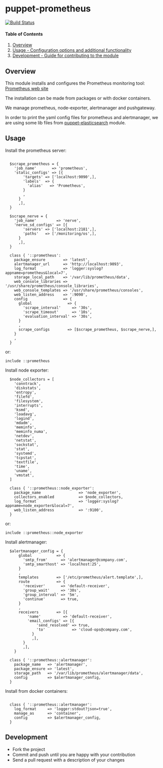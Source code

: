 # puppet-prometheus
[![Build Status](https://travis-ci.org/cristifalcas/puppet-prometheus.png?branch=master)](https://travis-ci.org/cristifalcas/puppet-prometheus)

#### Table of Contents

1. [Overview](#overview)
2. [Usage - Configuration options and additional functionality](#usage)
3. [Development - Guide for contributing to the module](#development)


## Overview

This module installs and configures the Prometheus monitoring tool: [Prometheus web site](https://prometheus.io/docs/introduction/overview/)

The installation can be made from packages or with docker containers.

We manage prometheus, node-exporter, alertmanager and pushgateway.

In order to print the yaml config files for prometheus and alertmanager, we are using
some lib files from [puppet-elasticsearch](https://github.com/elastic/puppet-elasticsearch) module.


## Usage

Install the prometheus server:

```puppet

  $scrape_prometheus = {
    'job_name'       => 'prometheus',
    'static_configs' => [{
        'targets' => ['localhost:9090',],
        'labels'  => {
          'alias'   => 'Prometheus',
        }
        ,
      }
      ,],
  }

  $scrape_nerve = {
    'job_name'         => 'nerve',
    'nerve_sd_configs' => [{
        'servers' => ['localhost:2181',],
        'paths'   => ['/monitoring/os',],
      }
      ,],
  }

  class { '::prometheus':
    package_ensure        => 'latest',
    alertmanager_url      => 'http://localhost:9093',
    log_format            => 'logger:syslog?appname=prometheus&local=7',
    storage_local_path    => '/var/lib/prometheus/data',
    web_console_libraries => '/usr/share/prometheus/console_libraries',
    web_console_templates => '/usr/share/prometheus/consoles',
    web_listen_address    => ':9090',
    config                => {
      global                => {
        'scrape_interval'     => '30s',
        'scrape_timeout'      => '10s',
        'evaluation_interval' => '30s',
      }
      ,
      scrape_configs        => [$scrape_prometheus, $scrape_nerve,],
    }
    ,
  }
```

or:
```puppet
include ::prometheus
```

Install node exporter:

```puppet
  $node_collectors = [
    'conntrack',
    'diskstats',
    'entropy',
    'filefd',
    'filesystem',
    'interrupts',
    'ksmd',
    'loadavg',
    'logind',
    'mdadm',
    'meminfo',
    'meminfo_numa',
    'netdev',
    'netstat',
    'sockstat',
    'stat',
    'systemd',
    'tcpstat',
    'textfile',
    'time',
    'uname',
    'vmstat',
  ]

  class { '::prometheus::node_exporter':
    package_name                 => 'node_exporter',
    collectors_enabled           => $node_collectors,
    log_format                   => 'logger:syslog?appname=node_exporter&local=7',
    web_listen_address           => ':9100',
  }
```

or:

```puppet
include ::prometheus::node_exporter
```

Install alertmanager:

```puppet
  $alertmanager_config = {
      global           => {
        'smtp_from'      => 'alertmanager@company.com',
        'smtp_smarthost' => 'localhost:25',
      }
      ,
      templates        => ['/etc/prometheus/alert.template',],
      route            => {
        'receiver'       => 'default-receiver',
        'group_wait'     => '30s',
        'group_interval' => '5m',
        'continue'       => true,
      }
      ,
      receivers        => [{
          'name'          => 'default-receiver',
          'email_configs' => [{
              'send_resolved' => true,
              'to'            => 'cloud-ops@company.com',
            }
            ,],
        }
        ,],
    }

  class { '::prometheus::alertmanager':
    package_name   => 'alertmanager',
    package_ensure => 'latest',
    storage_path   => '/var/lib/prometheus/alertmanager/data',
    config         => $alertmanager_config,
  }
```

Install from docker containers:

```puppet

  class { '::prometheus::alertmanager':
    log_format     => 'logger:stdout?json=true',
    manage_as      => 'container',
    config         => $alertmanager_config,
  }
```

## Development

* Fork the project
* Commit and push until you are happy with your contribution
* Send a pull request with a description of your changes

